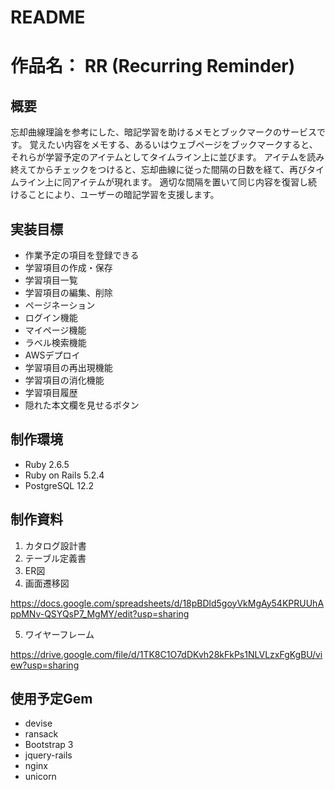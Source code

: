 # README

# 作品名： RR (Recurring Reminder)

## 概要
忘却曲線理論を参考にした、暗記学習を助けるメモとブックマークのサービスです。
覚えたい内容をメモする、あるいはウェブページをブックマークすると、それらが学習予定のアイテムとしてタイムライン上に並びます。
アイテムを読み終えてからチェックをつけると、忘却曲線に従った間隔の日数を経て、再びタイムライン上に同アイテムが現れます。
適切な間隔を置いて同じ内容を復習し続けることにより、ユーザーの暗記学習を支援します。

## 実装目標
* 作業予定の項目を登録できる
* 学習項目の作成・保存
* 学習項目一覧
* 学習項目の編集、削除
* ページネーション
* ログイン機能
* マイページ機能
* ラベル検索機能
* AWSデプロイ
* 学習項目の再出現機能
* 学習項目の消化機能
* 学習項目履歴
* 隠れた本文欄を見せるボタン

## 制作環境
* Ruby 2.6.5
* Ruby on Rails 5.2.4
* PostgreSQL 12.2

## 制作資料
1. カタログ設計書
2. テーブル定義書
3. ER図
4. 画面遷移図

https://docs.google.com/spreadsheets/d/18pBDld5goyVkMgAy54KPRUUhAppMNv-QSYQsP7_MgMY/edit?usp=sharing

5. ワイヤーフレーム

https://drive.google.com/file/d/1TK8C1O7dDKvh28kFkPs1NLVLzxFgKgBU/view?usp=sharing


## 使用予定Gem
* devise
* ransack
* Bootstrap 3
* jquery-rails
* nginx
* unicorn
